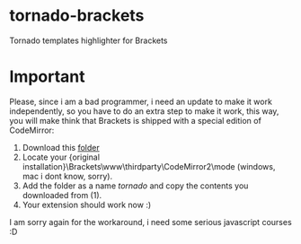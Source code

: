 tornado-brackets
================

Tornado templates highlighter for Brackets

Important
================
Please, since i am a bad programmer, i need an update to make it work independently, so you have to do an extra step to make it work, this way, you will make think that Brackets is shipped with a special edition of CodeMirror:

 1. Download this [folder][1]
 2. Locate your {original installation}\Brackets\www\thirdparty\CodeMirror2\mode (windows, mac i dont know, sorry).
 3. Add the folder as a name *tornado* and copy the contents you downloaded from (1).
 4. Your extension should work now :)

I am sorry again for the workaround, i need some serious javascript courses :D

[1]: https://github.com/abdelouahabb/CodeMirror/tree/master/mode/tornado
